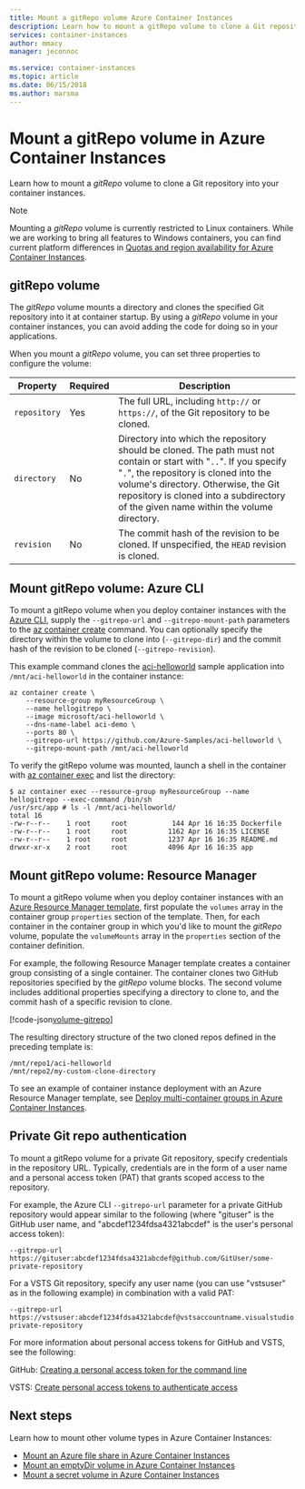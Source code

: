 ```yaml
---
title: Mount a gitRepo volume Azure Container Instances
description: Learn how to mount a gitRepo volume to clone a Git repository into your container instances
services: container-instances
author: mmacy
manager: jeconnoc

ms.service: container-instances
ms.topic: article
ms.date: 06/15/2018
ms.author: marsma
---
```


# Mount a gitRepo volume in Azure Container Instances

Learn how to mount a *gitRepo* volume to clone a Git repository into your container instances.

> [!NOTE]
> Mounting a *gitRepo* volume is currently restricted to Linux containers. While we are working to bring all features to Windows containers, you can find current platform differences in [Quotas and region availability for Azure Container Instances](container-instances-quotas.md).

## gitRepo volume

The *gitRepo* volume mounts a directory and clones the specified Git repository into it at container startup. By using a *gitRepo* volume in your container instances, you can avoid adding the code for doing so in your applications.

When you mount a *gitRepo* volume, you can set three properties to configure the volume:

| Property | Required | Description |
| -------- | -------- | ----------- |
| `repository` | Yes | The full URL, including `http://` or `https://`, of the Git repository to be cloned.|
| `directory` | No | Directory into which the repository should be cloned. The path must not contain or start with "`..`".  If you specify "`.`", the repository is cloned into the volume's directory. Otherwise, the Git repository is cloned into a subdirectory of the given name within the volume directory. |
| `revision` | No | The commit hash of the revision to be cloned. If unspecified, the `HEAD` revision is cloned. |

## Mount gitRepo volume: Azure CLI

To mount a gitRepo volume when you deploy container instances with the [Azure CLI](/cli/azure), supply the `--gitrepo-url` and `--gitrepo-mount-path` parameters to the [az container create][az-container-create] command. You can optionally specify the directory within the volume to clone into (`--gitrepo-dir`) and the commit hash of the revision to be cloned (`--gitrepo-revision`).

This example command clones the [aci-helloworld][aci-helloworld] sample application into `/mnt/aci-helloworld` in the container instance:

```azurecli-interactive
az container create \
    --resource-group myResourceGroup \
    --name hellogitrepo \
    --image microsoft/aci-helloworld \
    --dns-name-label aci-demo \
    --ports 80 \
    --gitrepo-url https://github.com/Azure-Samples/aci-helloworld \
    --gitrepo-mount-path /mnt/aci-helloworld
```

To verify the gitRepo volume was mounted, launch a shell in the container with [az container exec][az-container-exec] and list the directory:

```console
$ az container exec --resource-group myResourceGroup --name hellogitrepo --exec-command /bin/sh
/usr/src/app # ls -l /mnt/aci-helloworld/
total 16
-rw-r--r--    1 root     root           144 Apr 16 16:35 Dockerfile
-rw-r--r--    1 root     root          1162 Apr 16 16:35 LICENSE
-rw-r--r--    1 root     root          1237 Apr 16 16:35 README.md
drwxr-xr-x    2 root     root          4096 Apr 16 16:35 app
```

## Mount gitRepo volume: Resource Manager

To mount a gitRepo volume when you deploy container instances with an [Azure Resource Manager template](/azure/templates/microsoft.containerinstance/containergroups), first populate the `volumes` array in the container group `properties` section of the template. Then, for each container in the container group in which you'd like to mount the *gitRepo* volume, populate the `volumeMounts` array in the `properties` section of the container definition.

For example, the following Resource Manager template creates a container group consisting of a single container. The container clones two GitHub repositories specified by the *gitRepo* volume blocks. The second volume includes additional properties specifying a directory to clone to, and the commit hash of a specific revision to clone.

<!-- https://github.com/Azure/azure-docs-json-samples/blob/master/container-instances/aci-deploy-volume-gitrepo.json -->
[!code-json[volume-gitrepo](~/azure-docs-json-samples/container-instances/aci-deploy-volume-gitrepo.json)]

The resulting directory structure of the two cloned repos defined in the preceding template is:

```
/mnt/repo1/aci-helloworld
/mnt/repo2/my-custom-clone-directory
```

To see an example of container instance deployment with an Azure Resource Manager template, see [Deploy multi-container groups in Azure Container Instances](container-instances-multi-container-group.md).

## Private Git repo authentication

To mount a gitRepo volume for a private Git repository, specify credentials in the repository URL. Typically, credentials are in the form of a user name and a personal access token (PAT) that grants scoped access to the repository.

For example, the Azure CLI `--gitrepo-url` parameter for a private GitHub repository would appear similar to the following (where "gituser" is the GitHub user name, and "abcdef1234fdsa4321abcdef" is the user's personal access token):

```azurecli
--gitrepo-url https://gituser:abcdef1234fdsa4321abcdef@github.com/GitUser/some-private-repository
```

For a VSTS Git repository, specify any user name (you can use "vstsuser" as in the following example) in combination with a valid PAT:

```azurecli
--gitrepo-url https://vstsuser:abcdef1234fdsa4321abcdef@vstsaccountname.visualstudio.com/_git/some-private-repository
```

For more information about personal access tokens for GitHub and VSTS, see the following:

GitHub: [Creating a personal access token for the command line][pat-github]

VSTS: [Create personal access tokens to authenticate access][pat-vsts]

## Next steps

Learn how to mount other volume types in Azure Container Instances:

* [Mount an Azure file share in Azure Container Instances](container-instances-volume-azure-files.md)
* [Mount an emptyDir volume in Azure Container Instances](container-instances-volume-emptydir.md)
* [Mount a secret volume in Azure Container Instances](container-instances-volume-secret.md)

<!-- LINKS - External -->
[aci-helloworld]: https://github.com/Azure-Samples/aci-helloworld
[pat-github]: https://help.github.com/articles/creating-a-personal-access-token-for-the-command-line/
[pat-vsts]: https://docs.microsoft.com/vsts/git/_shared/personal-access-tokens

<!-- LINKS - Internal -->
[az-container-create]: /cli/azure/container#az-container-create
[az-container-exec]: /cli/azure/container#az-container-exec